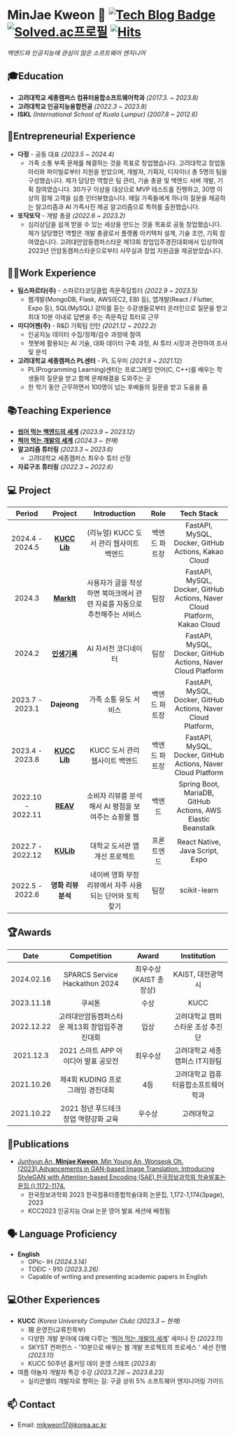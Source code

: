 # MinJae Kweon 👋 [![Tech Blog Badge](http://img.shields.io/badge/-Tech%20blog-black?style=flat-square&logo=github&link=https://mindorizip.tistory.com/)](https://mindorizip.tistory.com/) [![Solved.ac프로필](http://mazassumnida.wtf/api/mini/generate_badge?boj=mjkweon17)](https://solved.ac/mjkweon17)  [![Hits](https://hits.seeyoufarm.com/api/count/incr/badge.svg?url=https%3A%2F%2Fgithub.com%2Fmjkweon17&count_bg=%232CA4F5&title_bg=%23512AEB&icon=&icon_color=%23E7E7E7&title=hits&edge_flat=false)](https://hits.seeyoufarm.com)

<p>
  <em>
      백엔드와 인공지능에 관심이 많은 소프트웨어 엔지니어
  </em>
<p>

## 🎓Education
- **고려대학교 세종캠퍼스 컴퓨터융합소프트웨어학과** *(2017.3. ~ 2023.8)*
- **고려대학교 인공지능융합전공** *(2022.3 ~ 2023.8)*
- **ISKL** *(International School of Kuala Lumpur)* *(2007.8 ~ 2012.6)*

## 🚀Entrepreneurial Experience
- **다정** - 공동 대표 *(2023.5 ~ 2024.4)*
  - 가족 소통 부족 문제를 해결하는 것을 목표로 창업했습니다. 고려대학교 창업동아리와 파이빌로부터 지원을 받았으며, 개발자, 기획자, 디자이너 총 5명의 팀을 구성했습니다. 제가 담당한 역할은 팀 관리, 기술 총괄 및 백엔드 서버 개발, 기획 참여였습니다. 30가구 이상을 대상으로 MVP 테스트를 진행하고, 30명 이상의 잠재 고객을 심층 인터뷰했습니다. 매일 가족들에게 하나의 질문을 제공하는 알고리즘과 AI 가족사진 제공 알고리즘으로 특허를 출원했습니다.
- **또닥또닥** - 개발 총괄 *(2022.6 ~ 2023.2)*
  - 심리상담을 쉽게 받을 수 있는 세상을 만드는 것을 목표로 공동 창업했습니다. 제가 담당했던 역할은 개발 총괄로서 플랫폼 아키텍처 설계, 기술 조언, 기획 참여였습니다. 고려대안암동캠퍼스타운 제13회 창업입주경진대회에서 입상하여 2023년 안암동캠퍼스타운으로부터 사무실과 창업 지원금을 제공받았습니다.

## 👨‍💻Work Experience  
- **팀스파르타(주)** - 스파르타코딩클럽 즉문즉답튜터 *(2022.9 ~ 2023.5)*
  - 웹개발(MongoDB, Flask, AWS(EC2, EB) 등), 앱개발(React / Flutter, Expo 등), SQL(MySQL) 강의를 듣는 수강생들로부터 온라인으로 질문을 받고 최대 10분 이내로 답변을 주는 즉문즉답 튜터로 근무
- **미디어젠(주)** - R&D 기획팀 인턴 *(2021.12 ~ 2022.2)*
  - 인공지능 데이터 수집/정제/검수 과정에 참여
  - 챗봇에 활용되는 AI 기술, 대화 데이터 구축 과정, AI 튜터 시장과 관련하여 조사 및 분석
- **고려대학교 세종캠퍼스 PL센터** - PL 도우미 *(2021.9 ~ 2021.12)*
  - PL(Programming Learning)센터는 프로그래밍 언어(C, C++)를 배우는 학생들의 질문을 받고 함께 문제해결을 도와주는 곳
  - 한 학기 동안 근무하면서 100명이 넘는 후배들의 질문을 받고 도움을 줌

## 📚Teaching Experience
- [**씹어 먹는 백엔드의 세계**](https://lms.kucc.co.kr/course/detail/TFwFK2Lj3Hgmjb0SBd8x) *(2023.9 ~ 2023.12)*
- [**찍어 먹는 개발의 세계**](https://lms.kucc.co.kr/course/detail/Ki3HUnygJdfmTFQuW1wB) *(2024.3 ~ 현재)*
- **알고리즘 튜터링** *(2023.3 ~ 2023.6)*
  - 고려대학교 세종캠퍼스 최우수 튜터 선정
- **자료구조 튜터링** *(2022.3 ~ 2022.6)*

## 💻 Project
| Period | Project | Introduction | Role | Tech Stack |
|:---:|:---:|:---:|:---:|:---:|
| 2024.4 - 2024.5 | **[KUCC Lib](https://github.com/kucc/kubook-backend)** | (리뉴얼) KUCC 도서 관리 웹사이트 백엔드 | 백엔드 파트장 | FastAPI, MySQL, Docker, GitHub Actions, Kakao Cloud |
| 2024.3 | **[MarkIt](https://github.com/Paranmanjang/skyst-backend)** | 사용자가 글을 작성하면 북마크에서 관련 자료를 자동으로 추천해주는 서비스 | 팀장 | FastAPI, MySQL, Docker, GitHub Actions, Naver Cloud Platform, Kakao Cloud |
| 2024.2 | **[인생기록](https://github.com/mjkweon17/sparcs-hackathon-a3-backend)** | AI 자서전 코디네이터 | 팀장 | FastAPI, MySQL, Docker, GitHub Actions, Naver Cloud Platform |
| 2023.7 - 2023.1 | **Dajeong** | 가족 소통 유도 서비스 | 백엔드 파트장 | FastAPI, MySQL, Docker, GitHub Actions, Naver Cloud Platform,  |
| 2023.4 - 2023.8 | **[KUCC Lib](https://github.com/kucc/library-service-server-test)** | KUCC 도서 관리 웹사이트 백엔드 | 백엔드 파트장 | FastAPI, MySQL, Docker, GitHub Actions, Naver Cloud Platform |
| 2022.10 - 2022.11 | **[REAV](https://github.com/REAV-Web/REAV-back-end)** | 소비자 리뷰를 분석해서 AI 평점을 보여주는 쇼핑몰 웹 | 백엔드 | Spring Boot, MariaDB, GitHub Actions, AWS Elastic Beanstalk |
| 2022.7 - 2022.12 | **[KULib](https://github.com/KULib-Project/KULibraryApp_FE)** | 대학교 도서관 앱 개선 프로젝트 | 프론트엔드 | React Native, Java Script, Expo |
| 2022.5 - 2022.6 | **영화 리뷰 분석** | 네이버 영화 부정 리뷰에서 자주 사용되는 단어와 토픽 찾기 | 팀장 | scikit-learn |


## 🏆Awards
| Date | Competition | Award | Institution |
|:---:|:---:|:---:|:---:|
| 2024.02.16 | SPARCS Service Hackathon 2024 | 최우수상(KAIST 총장상) | KAIST, 대전광역시 |
| 2023.11.18 | 쿠씨톤 | 수상 | KUCC |
| 2022.12.22 | 고려대안암동캠퍼스타운 제13회 창업입주경진대회 | 입상 | 고려대학교 캠퍼스타운 조성 추진단 |
| 2021.12.3 | 2021 스마트 APP 아이디어 발표 공모전 | 최우수상 | 고려대학교 세종캠퍼스 IT지원팀 |
| 2021.10.26 | 제4회 KUDING 프로그래밍 경진대회 | 4등 | 고려대학교 컴퓨터융합소프트웨어학과 |
| 2021.10.22 | 2021 청년 푸드테크 창업 역량강화 교육 | 우수상 | 고려대학교 |

## 📝Publications
- [Junhyun An, **Minjae Kweon**, Min Young An, Wonseok Oh.(2023).Advancements in GAN-based Image Translation: Introducing StyleGAN with Attention-based Encoding (SAE).한국정보과학회 학술발표논문집,(),1172-1174.](https://www.dbpia.co.kr/journal/articleDetail?nodeId=NODE11488309&nodeId=NODE11488309&medaTypeCode=185005&language=ko_KR&hasTopBanner=true)
  - 한국정보과학회 2023 한국컴퓨터종합학술대회 논문집, 1,172-1,174(3page), 2023
  - KCC2023 인공지능 Oral 논문 영어 발표 세션에 배정됨

## 🗣️ Language Proficiency
- **English**
  - OPIc- IH *(2024.3.14)*
  - TOEIC - 910 *(2023.3.26)*
  - Capable of writing and presenting academic papers in English <!-- with clarity and precision, given the time to prepare. -->

## 💻Other Experiences
- **KUCC** *(Korea University Computer Club)* *(2023.3 ~ 현재)*
  - 現 운영진(교류친목부)
  - 다양한 개발 분야에 대해 다루는 '[찍어 먹는 개발의 세계](https://kucc.co.kr/community/media/637c95547582f6f944076ea827accf2f?page=1&limit=9&search=)' 세미나 진 *(2023.11)*
  - SKYST 컨퍼런스 - '10분으로 배우는 웹 개발 프로젝트의 프로세스 ' 세션 진행 *(2023.11)*
  - KUCC 50주년 홈커밍 데이 운영 스태프 *(2023.8)*
- 여름 야놀자 개발자 특강 수강 *(2023.7.26 ~ 2023.8.23)*
  - 실리콘밸리 개발자로 향하는 길: 구글 상위 5% 소프트웨어 엔지니어링 가이드

## 📫 Contact
- Email: mjkweon17@korea.ac.kr

